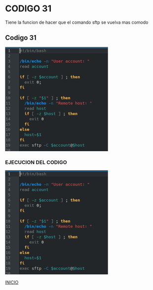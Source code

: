 # **CODIGO 31**
Tiene la funcion de hacer que el comando sftp se vuelva mas comodo
## Codigo 31
![codigo31.png](codigo31.png)
<br>

### **EJECUCION DEL CODIGO**
![ejecucion.png](ejecucion.png)


[INICIO](https://github.com/SPM-UPVictoria/test-git-2130074/tree/main/README.md)
